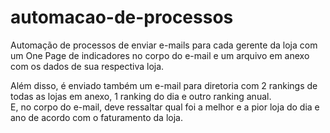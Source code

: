 # automacao-de-processos
 
Automação de processos de enviar e-mails para cada gerente da loja com um One Page de indicadores no corpo do e-mail e um arquivo em anexo com os dados de sua respectiva loja.

Além disso, é enviado também um e-mail para diretoria com 2 rankings de todas as lojas em anexo, 1 ranking do dia e outro ranking anual.<br>
E, no corpo do e-mail, deve ressaltar qual foi a melhor e a pior loja do dia e ano de acordo com o faturamento da loja.
